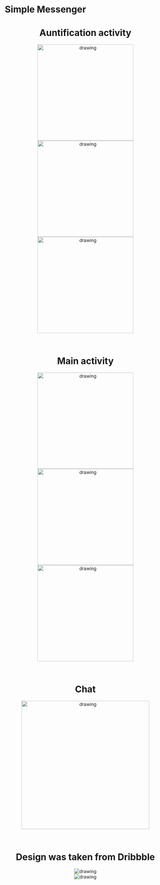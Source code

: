 # Simple Messenger

<h1 align="center">Auntification activity</h1>
<p align="center">
<img src="https://github.com/UBERMENSCHALONE/Resources/blob/master/Messenger/login.jpg" alt="drawing" width="300"/>
<img src="https://github.com/UBERMENSCHALONE/Resources/blob/master/Messenger/registration.jpg" alt="drawing" width="300"/>
<img src="https://github.com/UBERMENSCHALONE/Resources/blob/master/Messenger/forgot password.jpg" alt="drawing" width="300"/>
</p><br>

<h1 align="center">Main activity</h1>
<p align="center">
<img src="https://github.com/UBERMENSCHALONE/Resources/blob/master/Messenger/chats.jpg" alt="drawing" width="300"/>
<img src="https://github.com/UBERMENSCHALONE/Resources/blob/master/Messenger/users.jpg" alt="drawing" width="300"/>
<img src="https://github.com/UBERMENSCHALONE/Resources/blob/master/Messenger/profile.jpg" alt="drawing" width="300"/>
</p><br>

<h1 align="center">Chat</h1>
<p align="center">
<img src="https://github.com/UBERMENSCHALONE/Resources/blob/master/Messenger/chat.jpg" alt="drawing" width="400"/>
</p><br>


<h1 align="center">Design was taken from Dribbble</h1>
<p align="center">
<img src="https://github.com/UBERMENSCHALONE/Resources/blob/master/Messenger/Authentication.png" alt="drawing"/><br>
<img src="https://github.com/UBERMENSCHALONE/Resources/blob/master/Messenger/Chat.png" alt="drawing"/>
</p>
